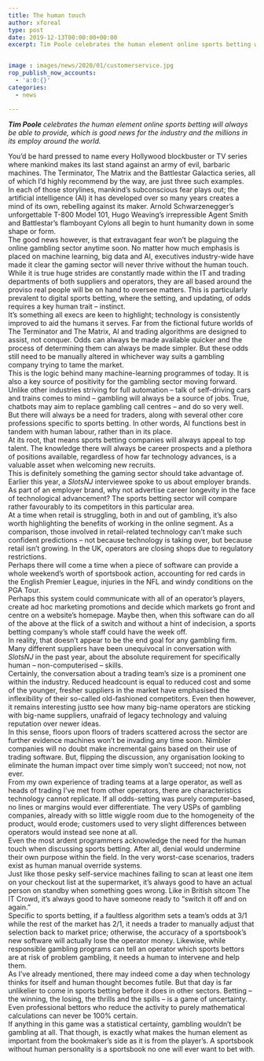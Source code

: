 ```yaml
---
title: The human touch
author: xforeal 
type: post
date: 2019-12-13T00:00:00+00:00
excerpt: Tim Poole celebrates the human element online sports betting will always be able to provide, which is good news for the industry and the millions in its employ around the world


image : images/news/2020/01/customerservice.jpg
rop_publish_now_accounts:
  - 'a:0:{}'
categories:
  - news

---
```

_**Tim Poole** celebrates the human element online sports betting will always be able to provide, which is good news for the industry and the millions in its employ around the world._

<div>
  You’d be hard pressed to name every Hollywood blockbuster or TV series where mankind makes its last stand against an army of evil, barbaric machines. The Terminator, The Matrix and the Battlestar Galactica series, all of which I’d highly recommend by the way, are just three such examples.
</div>

<div>
  In each of those storylines, mankind’s subconscious fear plays out; the artificial intelligence (AI) it has developed over so many years creates a mind of its own, rebelling against its maker. Arnold Schwarzenegger’s unforgettable T-800 Model 101, Hugo Weaving’s irrepressible Agent Smith and Battlestar’s flamboyant Cylons all begin to hunt humanity down in some shape or form.
</div>

<div>
  The good news however, is that extravagant fear won’t be plaguing the online gambling sector anytime soon. No matter how much emphasis is placed on machine learning, big data and AI, executives industry-wide have made it clear the gaming sector will never thrive without the human touch.
</div>

<div>
  While it is true huge strides are constantly made within the IT and trading departments of both suppliers and operators, they are all based around the proviso real people will be on hand to oversee matters. This is particularly prevalent to digital sports betting, where the setting, and updating, of odds requires a key human trait – instinct.
</div>

<div>
  It’s something all execs are keen to highlight; technology is consistently improved to aid the humans it serves. Far from the fictional future worlds of The Terminator and The Matrix, AI and trading algorithms are designed to assist, not conquer. Odds can always be made available quicker and the process of determining them can always be made simpler. But these odds still need to be manually altered in whichever way suits a gambling company trying to tame the market.
</div>

<div>
  This is the logic behind many machine-learning programmes of today. It is also a key source of positivity for the gambling sector moving forward. Unlike other industries striving for full automation – talk of self-driving cars and trains comes to mind – gambling will always be a source of jobs. True, chatbots may aim to replace gambling call centres – and do so very well. But there will always be a need for traders, along with several other core professions specific to sports betting. In other words, AI functions best in tandem with human labour, rather than in its place.
</div>

<div>
  At its root, that means sports betting companies will always appeal to top talent. The knowledge there will always be career prospects and a plethora of positions available, regardless of how far technology advances, is a valuable asset when welcoming new recruits.
</div>

<div>
  This is definitely something the gaming sector should take advantage of. Earlier this year, a <em>SlotsNJ</em> interviewee spoke to us about employer brands. As part of an employer brand, why not advertise career longevity in the face of technological advancement? The sports betting sector will compare rather favourably to its competitors in this particular area.
</div>

<div>
  At a time when retail is struggling, both in and out of gambling, it’s also worth highlighting the benefits of working in the online segment. As a comparison, those involved in retail-related technology can’t make such confident predictions – not because technology is taking over, but because retail isn’t growing. In the UK, operators are closing shops due to regulatory restrictions.
</div>

<div>
  Perhaps there will come a time when a piece of software can provide a whole weekend’s worth of sportsbook action, accounting for red cards in the English Premier League, injuries in the NFL and windy conditions on the PGA Tour.
</div>

<div>
  Perhaps this system could communicate with all of an operator’s players, create ad hoc marketing promotions and decide which markets go front and centre on a website’s homepage. Maybe then, when this software can do all of the above at the flick of a switch and without a hint of indecision, a sports betting company’s whole staff could have the week off.
</div>

<div>
  In reality, that doesn’t appear to be the end goal for any gambling firm. Many different suppliers have been unequivocal in conversation with <i>SlotsNJ</i> in the past year, about the absolute requirement for specifically human – non-computerised – skills.
</div>

<div>
  Certainly, the conversation about a trading team’s size is a prominent one within the industry. Reduced headcount is equal to reduced cost and some of the younger, fresher suppliers in the market have emphasised the inflexibility of their so-called old-fashioned competitors. Even then however, it remains interesting justto see how many big-name operators are sticking with big-name suppliers, unafraid of legacy technology and valuing reputation over newer ideas.
</div>

<div>
  In this sense, floors upon floors of traders scattered across the sector are further evidence machines won’t be invading any time soon. Nimbler companies will no doubt make incremental gains based on their use of trading software. But, flipping the discussion, any organisation looking to eliminate the human impact over time simply won’t succeed; not now, not ever.
</div>

<div>
  From my own experience of trading teams at a large operator, as well as heads of trading I’ve met from other operators, there are characteristics technology cannot replicate. If all odds-setting was purely computer-based, no lines or margins would ever differentiate. The very USPs of gambling companies, already with so little wiggle room due to the homogeneity of the product, would erode; customers used to very slight differences between operators would instead see none at all.
</div>

<div>
  Even the most ardent programmers acknowledge the need for the human touch when discussing sports betting. After all, denial would undermine their own purpose within the field. In the very worst-case scenarios, traders exist as human manual override systems.
</div>

<div>
  Just like those pesky self-service machines failing to scan at least one item on your checkout list at the supermarket, it’s always good to have an actual person on standby when something goes wrong. Like in British sitcom The IT Crowd, it’s always good to have someone ready to “switch it off and on again.”
</div>

<div>
  Specific to sports betting, if a faultless algorithm sets a team’s odds at 3/1 while the rest of the market has 2/1, it needs a trader to manually adjust that selection back to market price; otherwise, the accuracy of a sportsbook’s new software will actually lose the operator money. Likewise, while responsible gambling programs can tell an operator which sports bettors are at risk of problem gambling, it needs a human to intervene and help them.
</div>

<div>
  As I’ve already mentioned, there may indeed come a day when technology thinks for itself and human thought becomes futile. But that day is far unlikelier to come in sports betting before it does in other sectors. Betting – the winning, the losing, the thrills and the spills – is a game of uncertainty. Even professional bettors who reduce the activity to purely mathematical calculations can never be 100% certain.
</div>

<div>
  If anything in this game was a statistical certainty, gambling wouldn’t be gambling at all. That though, is exactly what makes the human element as important from the bookmaker’s side as it is from the player’s. A sportsbook without human personality is a sportsbook no one will ever want to bet with.
</div>